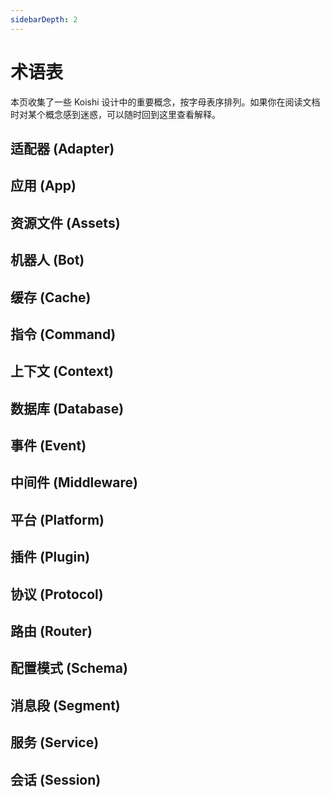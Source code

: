 ```yaml
---
sidebarDepth: 2
---
```


# 术语表

本页收集了一些 Koishi 设计中的重要概念，按字母表序排列。如果你在阅读文档时对某个概念感到迷惑，可以随时回到这里查看解释。

## 适配器 (Adapter)

## 应用 (App)

## 资源文件 (Assets)

## 机器人 (Bot)

## 缓存 (Cache)

## 指令 (Command)

## 上下文 (Context)

## 数据库 (Database)

## 事件 (Event)

## 中间件 (Middleware)

## 平台 (Platform)

## 插件 (Plugin)

## 协议 (Protocol)

## 路由 (Router)

## 配置模式 (Schema)

## 消息段 (Segment)

## 服务 (Service)

## 会话 (Session)
